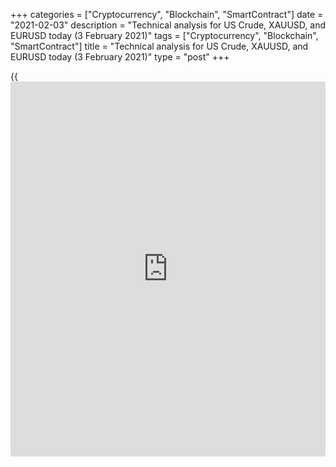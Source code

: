 +++
categories = ["Cryptocurrency", "Blockchain", "SmartContract"]
date = "2021-02-03"
description = "Technical analysis for US Crude, XAUUSD, and EURUSD today (3 February 2021)"
tags = ["Cryptocurrency", "Blockchain", "SmartContract"]
title = "Technical analysis for US Crude, XAUUSD, and EURUSD today (3 February 2021)"
type = "post"
+++

{{<iframe id="large-banner" src="https://www.bounty.group/#slide=11.0" width="100%" height="600" scrolling="no" style="border: 0px solid rgb(216, 221, 230); border-radius: 3px;">}}

2021-02-03

2021-02-03

Short-term forecast for oil, gold, and EURUSD for 03.02.2021Alex
Rodionov

I welcome my fellow traders! I have made a price forecast for US Crude,
XAUUSD, and EURUSD using a combination of margin zones methodology and
technical analysis. Based on the market analysis, I suggest entry
signals for intraday traders.

Several important reports on the eurozone economic indicators are
published today, which could push the euro to a further decline.

The article covers the following subjects:

## Oil price forecast for today: USCrude analysis

The oil is trying to consolidate above Target Zone 4 [54.72 - 54.21]. If
successful, the next growth target will be Target Zone 5 [59.82 -
59.31]. The trend key support is shifting to the zone of [50.62 -
50.17].

It is profitable to enter new long trades on the correction to key
support.

The short-term oil trend remains up. Now traders are trying to break out
the resistance Target Zone 3 [55.00 - 54.53]. If the price consolidates
above the zone, it will be possible to assume further growth to the Gold
Zone [57.14 - 56.90].

It is profitable to enter new trades according to the pattern on the
correction at strong support zones: Additional Zone [54.02 - 53.91] and
Intermediary Zone [52.89 - 52.66]. Drivers for oil maybe today's US
crude oil inventories data at 17:30 (GMT +2).

### [USCrude][1] trading ideas for today:

  1. Buy according to the pattern in Additional Zone [54.02 - 53.91]. TakeProfit: 55.12. StopLoss: according to the pattern rules.

  2. Buy according to the pattern in Intermediary Zone [52.89 - 52.66]. TakeProfit: 55.12. StopLoss: according to the pattern rules.

* * *

## Gold price forecast for today: XAUUSD analysis

Gold is trading in the sideways trend between the levels of 1859 and
1818. To work in the medium term, wait for the price to exit this zone.
According to the margin zones, the trend is up.

The short-term trend is also up. Now the price is trading in the zone of
good buy prices between the levels of 1850 and 1820. Today, wait for a
buy pattern and open long trades according to the pattern with the
target at the last week's high.

A breakout of the trend key support [1825 - 1820] will lead to a trend
reversal. In this case, the target for sales will be the lower Target
Zone [1775 - 1765].

Today, the driver for the growth or fall of prices will be ADP report on
the US nonfarm payrolls.

### [XAUUSD][2] trading ideas for today:

  1. Open buy positions according to the pattern in [1850 - 1820]. TakeProfit: 1875. StopLoss: according to the pattern rules.

  2. Sell when the support level [1825 - 1820] is broken out. TakeProfit: Target Zone [1775 - 1765]. StopLoss: 1846.

* * *

## Euro/Dollar forecast for today: EURUSD analysis

The EURUSD has broken out the support [1.2062 - 1.2053] in the medium-
term chart. This downward movement fits within the medium-term downtrend
that was identified earlier. The next target of the price fall is Target
Zone 2 [1.1981 - 1.1962].

It is profitable to look for short trades on correction at strong
resistance levels in the chart of a shorter timeframe.

Several important reports on the eurozone economic indicators are
published today: the composite PMI from Markit, services PMI, the
consumer price index. These drivers could push the euro to a further
decline, as the short-term trend remains down.

Now the traders are trying to break out the Target Zone [1.2029 -
1.2013]. If successful, the next target will be Gold Zone [1.1949 -
1.1941].

It is profitable to look for short trades at strong resistance. The
closest level is the Additional Zone [1.2055 - 1.2051].

### [EURUSD][3] trading ideas for today:

  1. Sell according to the pattern in Additional Zone [1.2055 - 1.2051]. TakeProfit: 1.2013. StopLoss: according to the pattern rules.

  2. In case of breakout of the level of 1.2055 - buy. TakeProfit: Intermediary Zone [1.2099 - 1.2091]. StopLoss: 1.2034.

* * *

P.S. Did you like my article? Share it in social networks: it will be
the best “thank you" :)

Ask me questions and comment below. I’ll be glad to answer your
questions and give necessary explanations.

 **Useful links:**

  * I recommend trying to trade with a reliable broker [here][4]. The system allows you to trade by yourself or copy successful traders from all across the globe.
  * Use my promo-code BLOG for getting deposit bonus 50% on LiteForex platform. Just enter this code in the appropriate field while [depositing][5] your trading account.
  * Telegram chat for traders: <t.me/liteforexengchat>. We are sharing the signals and trading experience
  * Telegram channel with high-quality analytics, Forex reviews, training articles, and other useful things for traders <t.me/liteforex>

## Price chart of EURUSD in real time mode

The content of this article reflects the author’s opinion and does not
necessarily reflect the official position of LiteForex. The material
published on this page is provided for informational purposes only and
should not be considered as the provision of investment advice for the
purposes of Directive 2004/39/EC.

Rate this article:

{{value}}

( {{count}} {{title}} )

   1. my.liteforex.com/trading?type=oil
   2. my.liteforex.com/trading/chart?symbol=XAUUSD&returnUrl=true
   3. my.liteforex.com/trading/chart?symbol=EURUSD&returnUrl=true
   4. my.liteforex.com/?category=analysts-opinions&slug=short-term-forecast-for-oil-gold-and-eurusd-for-03022021&openPopup=%2Fregistration%2Fpopup&utm_source=blog&utm_medium=article&utm_campaign=bonus
   5. my.liteforex.com/deposit/?category=analysts-opinions&slug=short-term-forecast-for-oil-gold-and-eurusd-for-03022021&promo_code=BLOG&utm_source=blog&utm_medium=article&utm_campaign=bonus